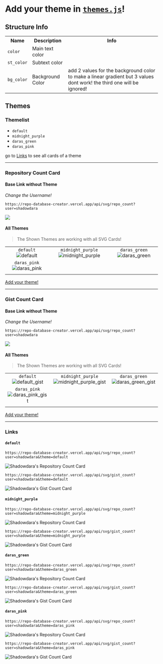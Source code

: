 # Add your theme in [`themes.js`](themes.js)!

## Structure Info

<table>
    <tr>
        <th>Name</th>
        <th>Description</th>
        <th>Info</th>
    </tr>
    <tr>
        <td><code>color</code></td>
        <td>Main text color</td>
        <td></td>
    </tr>
    <tr>
        <td><code>st_color</code></td>
        <td>Subtext color</td>
        <td></td>
    </tr>
    <tr>
        <td><code>bg_color<code></td>
        <td>Background Color</td>
        <td>add 2 values for the background color to make a linear gradient but 3 values dont work! the third one will be ignored!</td>
    </tr>
</table>

## Themes

### Themelist
- `default`
- `midnight_purple`
- `daras_green`
- `daras_pink`

go to <a href="#links">Links</a> to see all cards of a theme

---

### Repository Count Card

#### Base Link without Theme

*Change the Username!*

```
https://repo-database-creator.vercel.app/api/svg/repo_count?user=shadowdara
```

![](https://repo-database-creator.vercel.app/api/svg/repo_count?user=shadowdara)

#### All Themes

> The Shown Themes are working with all SVG Cards!

|  |  |  |
|:--:|:--:|:--:|
| `default` ![default][default] | `midnight_purple` ![midnight_purple][midnight_purple] | `daras_green` ![daras_green][daras_green] |
| `daras_pink` ![daras_pink][daras_pink] |  |  |
|  |  |  |

[Add your theme!](themes.js)

[default]: https://repo-database-creator.vercel.app/api/svg/repo_count?user=shadowdara&theme=default
[midnight_purple]: https://repo-database-creator.vercel.app/api/svg/repo_count?user=shadowdara&theme=midnight_purple
[daras_green]: https://repo-database-creator.vercel.app/api/svg/repo_count?user=shadowdara&theme=daras_green
[daras_pink]: https://repo-database-creator.vercel.app/api/svg/repo_count?user=shadowdara&theme=daras_pink

---

### Gist Count Card

#### Base Link without Theme

*Change the Username!*

```
https://repo-database-creator.vercel.app/api/svg/repo_count?user=shadowdara
```

![](https://repo-database-creator.vercel.app/api/svg/repo_count?user=shadowdara)

#### All Themes

> The Shown Themes are working with all SVG Cards!

|  |  |  |
|:--:|:--:|:--:|
| `default` ![default_gist][default_gist] | `midnight_purple` ![midnight_purple_gist][midnight_purple_gist] | `daras_green` ![daras_green_gist][daras_green_gist] |
| `daras_pink` ![daras_pink_gist][daras_pink_gist] |  |  |
|  |  |  |

[Add your theme!](themes.js)

[default_gist]: https://repo-database-creator.vercel.app/api/svg/gist_count?user=shadowdara&theme=default
[midnight_purple_gist]: https://repo-database-creator.vercel.app/api/svg/gist_count?user=shadowdara&theme=midnight_purple
[daras_green_gist]: https://repo-database-creator.vercel.app/api/svg/gist_count?user=shadowdara&theme=daras_green
[daras_pink_gist]: https://repo-database-creator.vercel.app/api/svg/gist_count?user=shadowdara&theme=daras_pink

---

### <h3 id="links">Links</h3>

#### `default`

```
https://repo-database-creator.vercel.app/api/svg/repo_count?user=shadowdara&theme=default
```

![Shadowdara's Repository Count Card](https://repo-database-creator.vercel.app/api/svg/repo_count?user=shadowdara&theme=default)

```
https://repo-database-creator.vercel.app/api/svg/gist_count?user=shadowdara&theme=default
```

![Shadowdara's Gist Count Card](https://repo-database-creator.vercel.app/api/svg/gist_count?user=shadowdara&theme=default)

#### `midnight_purple`

```
https://repo-database-creator.vercel.app/api/svg/repo_count?user=shadowdara&theme=midnight_purple
```

![Shadowdara's Repository Count Card](https://repo-database-creator.vercel.app/api/svg/repo_count?user=shadowdara&theme=midnight_purple)

```
https://repo-database-creator.vercel.app/api/svg/gist_count?user=shadowdara&theme=midnight_purple
```

![Shadowdara's Gist Count Card](https://repo-database-creator.vercel.app/api/svg/gist_count?user=shadowdara&theme=midnight_purple)

#### `daras_green`

```
https://repo-database-creator.vercel.app/api/svg/repo_count?user=shadowdara&theme=daras_green
```

![Shadowdara's Repository Count Card](https://repo-database-creator.vercel.app/api/svg/repo_count?user=shadowdara&theme=daras_green)

```
https://repo-database-creator.vercel.app/api/svg/gist_count?user=shadowdara&theme=daras_green
```

![Shadowdara's Gist Count Card](https://repo-database-creator.vercel.app/api/svg/gist_count?user=shadowdara&theme=daras_green)

#### `daras_pink`

```
https://repo-database-creator.vercel.app/api/svg/repo_count?user=shadowdara&theme=daras_pink
```

![Shadowdara's Repository Count Card](https://repo-database-creator.vercel.app/api/svg/repo_count?user=shadowdara&theme=daras_pink)

```
https://repo-database-creator.vercel.app/api/svg/gist_count?user=shadowdara&theme=daras_pink
```

![Shadowdara's Gist Count Card](https://repo-database-creator.vercel.app/api/svg/gist_count?user=shadowdara&theme=daras_pink)

